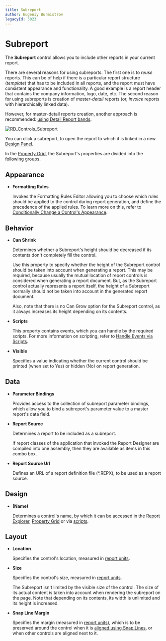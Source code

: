 ```yaml
---
title: Subreport
author: Eugeniy Burmistrov
legacyId: 5023
---
```

# Subreport
The **Subreport** control allows you to include other reports in your current report.

There are several reasons for using subreports. The first one is to _reuse_ reports. This can be of help if there is a particular report structure (_template_) that has to be included in all reports, and the report must have consistent appearance and functionality. A good example is a report header that contains the company information, logo, date, etc. The second reason for using subreports is creation of _master-detail_ reports (or, _invoice_ reports with hierarchically linked data).

However, for master-detail reports creation, another approach is recommended: [using Detail Report bands](../../create-reports/report-types/master-detail-report-(detail-report-bands).md).

![RD_Controls_Subreport](../../../../../images/img8314.png)

You can click a subreport, to open the report to which it is linked in a new [Design Panel](../report-designer-ui/design-panel.md).

In the [Property Grid](../report-designer-ui/property-grid.md), the Subreport's properties are divided into the following groups.

## Appearance
* **Formatting Rules**
	
	Invokes the Formatting Rules Editor allowing you to choose which rules should be applied to the control during report generation, and define the precedence of the applied rules. To learn more on this, refer to [Conditionally Change a Control's Appearance](../../create-reports/styles-and-conditional-formatting/conditionally-change-a-controls-appearance.md).

## Behavior
* **Can Shrink**
	
	Determines whether a Subreport's height should be decreased if its contents don't completely fill the control.
	
	Use this property to specify whether the height of the Subreport control should be taken into account when generating a report. This may be required, because usually the mutual location of report controls is considered when generating a report document. But, as the Subreport control actually represents a report itself, the height of a Subreport normally should not be taken into account in the generated report document.
	
	Also, note that there is no Can Grow option for the Subreport control, as it always increases its height depending on its contents.
* **Scripts**
	
	This property contains events, which you can handle by the required scripts. For more information on scripting, refer to [Handle Events via Scripts](../../create-reports/miscellaneous/handle-events-via-scripts.md).
* **Visible**
	
	Specifies a value indicating whether the current control should be printed (when set to Yes) or hidden (No) on report generation.

## Data
* **Parameter Bindings**
	
	Provides access to the collection of subreport parameter bindings, which allow you to bind a subreport's parameter value to a master report's data field.
* **Report Source**
	
	Determines a report to be included as a subreport.
	
	If report classes of the application that invoked the Report Designer are compiled into one assembly, then they are available as items in this combo box.
* **Report Source Url**
	
	Defines an URL of a report definition file (*.REPX), to be used as a report source.

## Design
* **(Name)**
	
	Determines a control's name, by which it can be accessed in the [Report Explorer](../report-designer-ui/report-explorer.md), [Property Grid](../report-designer-ui/property-grid.md) or via [scripts](../../create-reports/miscellaneous/handle-events-via-scripts.md).

## Layout
* **Location**
	
	Specifies the control's location, measured in [report units](../../create-reports/basic-operations/change-measurement-units-of-a-report.md).
* **Size**
	
	Specifies the control's size, measured in [report units](../../create-reports/basic-operations/change-measurement-units-of-a-report.md).
	
	The Subreport isn't limited by the visible size of the control. The size of its actual content is taken into account when rendering the subreport on the page. Note that depending on its contents, its width is unlimited and its height is increased.
* **Snap Line Margin**
	
	Specifies the margin (measured in [report units](../../create-reports/basic-operations/change-measurement-units-of-a-report.md)), which is to be preserved around the control when it is [aligned using Snap Lines](../../create-reports/basic-operations/controls-positioning.md), or when other controls are aligned next to it.